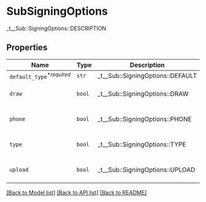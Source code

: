 # SubSigningOptions

_t__Sub::SigningOptions::DESCRIPTION

## Properties
Name | Type | Description | Notes
------------ | ------------- | ------------- | -------------
| `default_type`<sup>*_required_</sup> | ```str``` |  _t__Sub::SigningOptions::DEFAULT  |  |
| `draw` | ```bool``` |  _t__Sub::SigningOptions::DRAW  |  [default to False] |
| `phone` | ```bool``` |  _t__Sub::SigningOptions::PHONE  |  [default to False] |
| `type` | ```bool``` |  _t__Sub::SigningOptions::TYPE  |  [default to False] |
| `upload` | ```bool``` |  _t__Sub::SigningOptions::UPLOAD  |  [default to False] |

[[Back to Model list]](../README.md#documentation-for-models) [[Back to API list]](../README.md#documentation-for-api-endpoints) [[Back to README]](../README.md)


